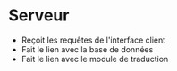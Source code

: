 # Serveur

* Reçoit les requêtes de l'interface client
* Fait le lien avec la base de données
* Fait le lien avec le module de traduction